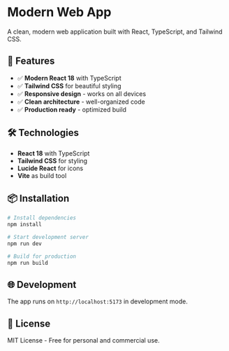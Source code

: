 # Modern Web App

A clean, modern web application built with React, TypeScript, and Tailwind CSS.

## 🚀 Features

- ✅ **Modern React 18** with TypeScript
- ✅ **Tailwind CSS** for beautiful styling
- ✅ **Responsive design** - works on all devices
- ✅ **Clean architecture** - well-organized code
- ✅ **Production ready** - optimized build

## 🛠️ Technologies

- **React 18** with TypeScript
- **Tailwind CSS** for styling
- **Lucide React** for icons
- **Vite** as build tool

## 📦 Installation

```bash
# Install dependencies
npm install

# Start development server
npm run dev

# Build for production
npm run build
```

## 🌐 Development

The app runs on `http://localhost:5173` in development mode.

## 📄 License

MIT License - Free for personal and commercial use.